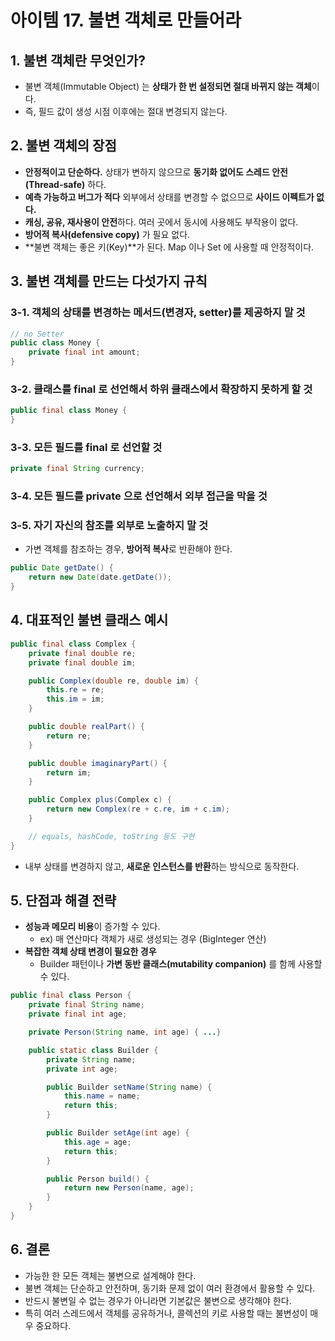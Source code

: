 # 아이템 17. 불변 객체로 만들어라

## 1. 불변 객체란 무엇인가?

- 불변 객체(Immutable Object) 는 **상태가 한 번 설정되면 절대 바뀌지 않는 객체**이다.
- 즉, 필드 값이 생성 시점 이후에는 절대 변경되지 않는다.

## 2. 불변 객체의 장점

- **안정적이고 단순하다.** 상태가 변하지 않으므로 **동기화 없어도 스레드 안전(Thread-safe)** 하다.
- **예측 가능하고 버그가 적다** 외부에서 상태를 변경할 수 없으므로 **사이드 이펙트가 없다.**
- **캐싱, 공유, 재사용이 안전**하다. 여러 곳에서 동시에 사용해도 부작용이 없다.
- **방어적 복사(defensive copy)** 가 필요 없다.
- **불변 객체는 좋은 키(Key)**가 된다. Map 이나 Set 에 사용할 때 안정적이다.

## 3. 불변 객체를 만드는 다섯가지 규칙

### 3-1. 객체의 상태를 변경하는 메서드(변경자, setter)를 제공하지 말 것

```Java
// no Setter
public class Money {
    private final int amount;
}
```

### 3-2. 클래스를 final 로 선언해서 하위 클래스에서 확장하지 못하게 할 것

```Java
public final class Money {
}
```

### 3-3. 모든 필드를 final 로 선언할 것

```Java
private final String currency;
```

### 3-4. 모든 필드를 private 으로 선언해서 외부 접근을 막을 것

### 3-5. 자기 자신의 참조를 외부로 노출하지 말 것

- 가변 객체를 참조하는 경우, **방어적 복사**로 반환해야 한다.

```Java
public Date getDate() {
    return new Date(date.getDate());
} 
```

## 4. 대표적인 불변 클래스 예시

```Java
public final class Complex {
    private final double re;
    private final double im;

    public Complex(double re, double im) {
        this.re = re;
        this.im = im;
    }

    public double realPart() {
        return re;
    }

    public double imaginaryPart() {
        return im;
    }

    public Complex plus(Complex c) {
        return new Complex(re + c.re, im + c.im);
    }

    // equals, hashCode, toString 등도 구현
}
```

- 내부 상태를 변경하지 않고, **새로운 인스턴스를 반환**하는 방식으로 동작한다.

## 5. 단점과 해결 전략

- **성능과 메모리 비용**이 증가할 수 있다.
    - ex) 매 연산마다 객체가 새로 생성되는 경우 (BigInteger 연산)
- **복잡한 객체 상태 변경이 필요한 경우**
    - Builder 패턴이나 **가변 동반 클래스(mutability companion)** 를 함께 사용할 수 있다.

```Java
public final class Person {
    private final String name;
    private final int age;

    private Person(String name, int age) { ...}

    public static class Builder {
        private String name;
        private int age;

        public Builder setName(String name) {
            this.name = name;
            return this;
        }

        public Builder setAge(int age) {
            this.age = age;
            return this;
        }

        public Person build() {
            return new Person(name, age);
        }
    }
}
```

## 6. 결론

- 가능한 한 모든 객체는 불변으로 설계해야 한다.
- 불변 객체는 단순하고 안전하며, 동기화 문제 없이 여러 환경에서 활용할 수 있다.
- 반드시 불변일 수 없는 경우가 아니라면 기본값은 불변으로 생각해야 한다.
- 특히 여러 스레드에서 객체를 공유하거나, 콜렉션의 키로 사용할 때는 불변성이 매우 중요하다.
